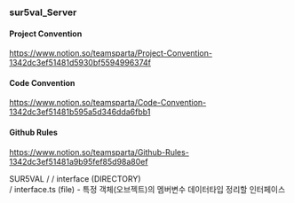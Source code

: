 ### sur5val_Server

#### Project Convention
https://www.notion.so/teamsparta/Project-Convention-1342dc3ef51481d5930bf5594996374f

#### Code Convention
https://www.notion.so/teamsparta/Code-Convention-1342dc3ef51481b595a5d346dda6fbb1

#### Github Rules
https://www.notion.so/teamsparta/Github-Rules-1342dc3ef51481a9b95fef85d98a80ef

SUR5VAL /
    / interface (DIRECTORY)  
        / interface.ts (file)
        - 특정 객체(오브젝트)의 멤버변수 데이터타입 정리할 인터페이스



